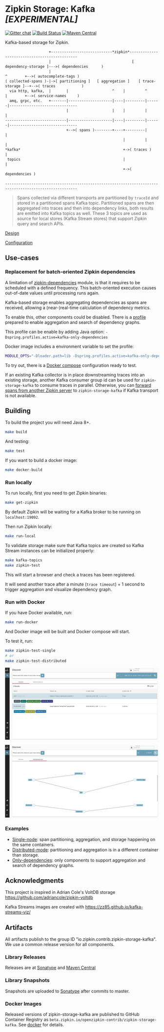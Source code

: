 # Zipkin Storage: Kafka *[EXPERIMENTAL]*

[![Gitter chat](http://img.shields.io/badge/gitter-join%20chat%20%E2%86%92-brightgreen.svg)](https://gitter.im/openzipkin/zipkin)
[![Build Status](https://github.com/openzipkin-contrib/zipkin-storage-kafka/workflows/test/badge.svg)](https://github.com/openzipkin-contrib/zipkin-storage-kafka/actions?query=workflow%3Atest)
[![Maven Central](https://img.shields.io/maven-central/v/io.zipkin.contrib.zipkin-storage-kafka/zipkin-module-storage-kafka.svg)](https://search.maven.org/search?q=g:io.zipkin.contrib.zipkin-storage-kafka%20AND%20a:zipkin-module-storage-kafka)

Kafka-based storage for Zipkin.

```
                    +----------------------------*zipkin*----------------------------------------------
                    |                                     [ dependency-storage ]--->( dependencies      )
                    |                                                  ^        +-->( autocomplete-tags )
( collected-spans )-|->[ partitioning ]   [ aggregation ]    [ trace-storage ]--+-->( traces            )
  via http, kafka,  |       |                    ^    |         ^      |        +-->( service-names     )
  amq, grpc, etc.   +-------|--------------------|----|---------|------|-------------------------------
                            |                    |    |         |      |
----------------------------|--------------------|----|---------|------|-------------------------------
                            +-->( spans )--------+----+---------|      |
                                                      |         |      |
*kafka*                                               +->( traces )    |
 topics                                               |                |
                                                      +->( dependencies )

-------------------------------------------------------------------------------------------------------

```

> Spans collected via different transports are partitioned by `traceId` and stored in a partitioned spans Kafka topic.
Partitioned spans are then aggregated into traces and then into dependency links, both
results are emitted into Kafka topics as well.
These 3 topics are used as source for local stores (Kafka Stream stores) that support Zipkin query and search APIs.

[Design](storage/README.md)

[Configuration](module/README.md)

## Use-cases

### Replacement for batch-oriented Zipkin dependencies

A limitation of [zipkin-dependencies](https://github.com/openzipkin/zipkin-dependencies) module, is that it requires to be scheduled with a defined frequency. This batch-oriented execution causes out-of-date values until processing runs again.

Kafka-based storage enables aggregating dependencies as spans are received, allowing a (near-)real-time calculation of dependency metrics.

To enable this, other components could be disabled. There is a [profile](module/src/main/resources/zipkin-server-kafka-only-dependencies.yml) prepared to enable aggregation and search of dependency graphs.

This profile can be enable by adding Java option: `-Dspring.profiles.active=kafka-only-dependencies`

Docker image includes a environment variable to set the profile:

```bash
MODULE_OPTS="-Dloader.path=lib -Dspring.profiles.active=kafka-only-dependencies"
```

To try out, there is a [Docker compose](docker/examples/dependencies/docker-compose.yml) configuration ready to test.

If an existing Kafka collector is in place downstreaming traces into an existing storage, another Kafka consumer group id can be used for `zipkin-storage-kafka` to consume traces in parallel. Otherwise, you can [forward spans from another Zipkin server](https://github.com/openzipkin-contrib/zipkin-storage-forwarder)  to `zipkin-storage-kafka` if Kafka transport is not available.

## Building

To build the project you will need Java 8+.

```bash
make build
```

And testing:

```bash
make test
```

If you want to build a docker image:

```bash
make docker-build
```

### Run locally

To run locally, first you need to get Zipkin binaries:

```bash
make get-zipkin
```

By default Zipkin will be waiting for a Kafka broker to be running on `localhost:19092`.

Then run Zipkin locally:

```bash
make run-local
```

To validate storage make sure that Kafka topics are created so Kafka Stream instances can be
initialized properly:

```bash
make kafka-topics
make zipkin-test
```

This will start a browser and check a traces has been registered.

It will send another trace after a minute (`trace timeout`) + 1 second to trigger
aggregation and visualize dependency graph.

### Run with Docker

If you have Docker available, run:

```bash
make run-docker
```

And Docker image will be built and Docker compose will start.

To test it, run:

```bash
make zipkin-test-single
# or
make zipkin-test-distributed
```

![traces](docs/traces.png)

![dependencies](docs/dependencies.png)

### Examples

+ [Single-node](docker/examples/single/docker-compose.yml): span partitioning, aggregation, and storage happening on the same containers.
+ [Distributed-mode](docker/examples/distributed/docker-compose.yml): partitioning and aggregation is in a different container than storage.
+ [Only-dependencies](docker/examples/dependencies/docker-compose.yml): only components to support aggregation and search of dependency graphs.

## Acknowledgments

This project is inspired in Adrian Cole's VoltDB storage <https://github.com/adriancole/zipkin-voltdb>

Kafka Streams images are created with <https://zz85.github.io/kafka-streams-viz/>

## Artifacts
All artifacts publish to the group ID "io.zipkin.contrib.zipkin-storage-kafka". We use a common
release version for all components.

### Library Releases
Releases are at [Sonatype](https://oss.sonatype.org/content/repositories/releases) and [Maven Central](http://search.maven.org/#search%7Cga%7C1%7Cg%3A%22io.zipkin.contrib.zipkin-storage-kafka%22)

### Library Snapshots
Snapshots are uploaded to [Sonatype](https://oss.sonatype.org/content/repositories/snapshots) after
commits to master.

### Docker Images
Released versions of zipkin-storage-kafka are published to GitHub Container Registry as
`beta.zipkin.io/openzipkin-contrib/zipkin-storage-kafka`. See [docker](./docker) for details.
